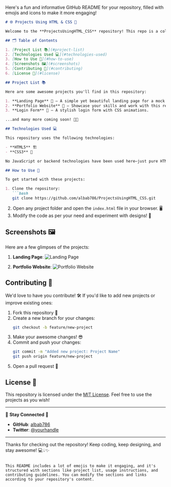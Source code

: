 Here's a fun and informative GitHub README for your repository, filled with emojis and icons to make it more engaging!

```markdown
# 🌐 Projects Using HTML & CSS 🎨

Welcome to the **ProjectsUsingHTML_CSS** repository! This repo is a collection of web development projects built using only **HTML** and **CSS**. It showcases a variety of layouts, designs, and creative implementations that can inspire and help others learn the basics of web design! 🚀

## 🗂️ Table of Contents

1. [Project List 📚](#project-list)
2. [Technologies Used 💻](#technologies-used)
3. [How to Use 🔧](#how-to-use)
4. [Screenshots 🖼️](#screenshots)
5. [Contributing 🤝](#contributing)
6. [License 📜](#license)

## Project List 📚

Here are some awesome projects you'll find in this repository:

1. **Landing Page** 🌄 – A simple yet beautiful landing page for a mock company. 
2. **Portfolio Website** 💼 – Showcase your skills and work with this responsive portfolio design.
3. **Login Form** 🔐 – A stylish login form with CSS animations.

...and many more coming soon! 🚧✨

## Technologies Used 💻

This repository uses the following technologies:

- **HTML5** 🏗️
- **CSS3** 🎨

No JavaScript or backend technologies have been used here—just pure HTML and CSS magic! ✨

## How to Use 🔧

To get started with these projects:

1. Clone the repository:
   ```bash
   git clone https://github.com/albab786/ProjectsUsingHTML_CSS.git
   ```
2. Open any project folder and open the `index.html` file in your browser. 🖥️
3. Modify the code as per your need and experiment with designs! 🎉

## Screenshots 🖼️

Here are a few glimpses of the projects:

1. **Landing Page**:
   ![Landing Page](screenshots/landing-page.png)

2. **Portfolio Website**:
   ![Portfolio Website](screenshots/portfolio-website.png)

## Contributing 🤝

We'd love to have you contribute! 🛠️ If you'd like to add new projects or improve existing ones:

1. Fork this repository 🍴
2. Create a new branch for your changes:
   ```bash
   git checkout -b feature/new-project
   ```
3. Make your awesome changes! 😎
4. Commit and push your changes:
   ```bash
   git commit -m "Added new project: Project Name"
   git push origin feature/new-project
   ```
5. Open a pull request 🚀

## License 📜

This repository is licensed under the [MIT License](LICENSE). Feel free to use the projects as you wish!

---

🔗 **Stay Connected** 🔗

- **GitHub**: [albab786](https://github.com/albab786)
- **Twitter**: [@yourhandle](https://twitter.com)

---

Thanks for checking out the repository! Keep coding, keep designing, and stay awesome! 💻💡✨
```

This README includes a lot of emojis to make it engaging, and it's structured with sections like project list, usage instructions, and contributing guidelines. You can modify the sections and links according to your repository's content.
 
